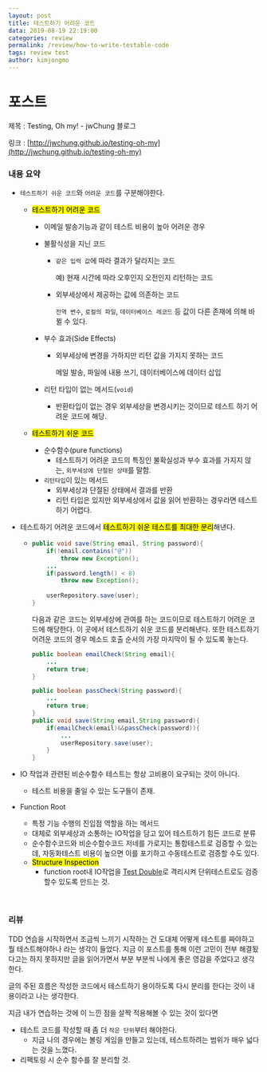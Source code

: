 ```yaml
---
layout: post
title: 테스트하기 어려운 코드
data: 2019-08-19 22:19:00
categories: review
permalink: /review/how-to-write-testable-code
tags: review test
author: kimjongmo
---
```


# 포스트

제목 : Testing, Oh my!  - jwChung 블로그

링크 : [http://jwchung.github.io/testing-oh-my](http://jwchung.github.io/testing-oh-my)

### 내용 요약

- `테스트하기 쉬운 코드`와 `어려운 코드`를 구분해야한다.

  - <mark>테스트하기 어려운 코드</mark>

    - 이메일 발송기능과 같이 테스트 비용이 높아 어려운 경우

    - 불활식성을 지닌 코드

      - `같은 입력 값`에 따라 결과가 달라지는 코드

        예) 현재 시간에 따라 오후인지 오전인지 리턴하는 코드

      - 외부세상에서 제공하는 값에 의존하는 코드

        `전역 변수`, `로컬의 파일`, `데이터베이스 레코드` 등 값이 다른 존재에 의해 바뀔 수 있다.

    - 부수 효과(Side Effects)

      - 외부세상에 변경을 가하지만 리턴 값을 가지지 못하는 코드

        메일 발송, 파일에 내용 쓰기, 데이터베이스에 데이터 삽입

    - 리턴 타입이 없는 메서드(`void`)

      - 반환타입이 없는 경우 외부세상을 변경시키는 것이므로 테스트 하기 어려운 코드에 해당.

  - <mark>테스트하기 쉬운 코드</mark>

    - 순수함수(pure functions)
      - 테스트하기 어려운 코드의 특징인 불확실성과 부수 효과를 가지지 않는, `외부세상에 단절된 상태`를 말함.
    - `리턴타입`이 있는 메서드
      - 외부세상과 단절된 상태에서 결과를 반환
      - 리턴 타입은 있지만 외부세상에서 값을 읽어 반환하는 경우라면 테스트하기 어렵다.

- 테스트하기 어려운 코드에서 <mark>테스트하기 쉬운 테스트를 최대한 분리</mark>해낸다.

  - ```java
    public void save(String email, String password){
        if(!email.contains("@"))
            throw new Exception();
        ...
        if(password.length() < 8)
            throw new Exception();
        
        userRepository.save(user);
    }
    ```

    다음과 같은 코드는 외부세상에 관여를 하는 코드이므로 테스트하기 어려운 코드에 해당한다. 이 곳에서 테스트하기 쉬운 코드를 분리해낸다. 또한 테스트하기 어려운 코드의 경우 메소드 호출 순서의 가장 마지막이 될 수 있도록 놓는다.

    ```java
    public boolean emailCheck(String email){
        ...
        return true;
    }
    
    public boolean passCheck(String password){
        ...
        return true;
    }
    public void save(String email,String password){
        if(emailCheck(email)&&passCheck(password)){
            ...
            userRepository.save(user);
        }
    }
    ```

- IO 작업과 관련된 비순수함수 테스트는 항상 고비용이 요구되는 것이 아니다.

  - 테스트 비용을 줄일 수 있는 도구들이 존재.

- Function Root

  - 특정 기능 수행의 진입점 역할을 하는 메서드
  - 대체로 외부세상과 소통하는 IO작업을 담고 있어 테스트하기 힘든 코드로 분류
  - 순수함수코드와 비순수함수코드 저네를 가로지는 통합테스트로 검증할 수 있는데, 자동화테스트 비용이 높으면 이를 포기하고 수동테스트로 검증할 수도 있다.
  - <mark>Structure Inspection</mark>
    - function root내 IO작업을 [Test Double](https://medium.com/@SlackBeck/단위-테스트-케이스와-테스트-더블-test-double-2b88cccd6a96)로 격리시켜 단위테스트로도 검증할수 있도록 만드는 것.

<br>

### 리뷰

TDD 연습을 시작하면서 조금씩 느끼기 시작하는 건 도대체 어떻게 테스트를 짜야하고 뭘 테스트해야하나 라는 생각이 들었다. 지금 이 포스트를 통해 이런 고민이 전부 해결됬다고는 하지 못하지만 글을 읽어가면서 부분 부분씩 나에게 좋은 영감을 주었다고 생각한다. 

글의 주된 흐름은 작성한 코드에서 테스트하기 용이하도록 다시 분리를 한다는 것이 내용이라고 나는 생각한다.

지금 내가 연습하는 것에 이 느낀 점을 살짝 적용해볼 수 있는 것이 있다면

- 테스트 코드를 작성할 때 좀 더 `작은 단위`부터 해야한다.
  - 지금 나의 경우에는 볼링 게임을 만들고 있는데, 테스트하려는 범위가 매우 넓다는 것을 느꼈다. 
- 리팩토링 시 순수 함수를 잘 분리할 것.